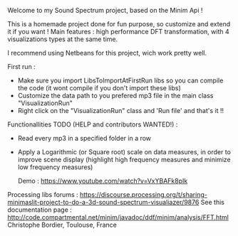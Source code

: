 Welcome to my Sound Spectrum project, based on the Minim Api !

This is a homemade project done for fun purpose, so customize and extend it if you want ! 
Main features : high performance DFT transformation, with 4 visualizations types at the same time.

I recommend using Netbeans for this project, wich work pretty well.

First run :
- Make sure you import LibsToImportAtFirstRun libs so you can compile the code (it wont compile if you don't import these libs)
- Customize the data path to you prefered mp3 file in the main class "VisualizationRun"
- Right click on the "VisualizationRun" class and 'Run file' and that's it !!
   
Functionallities TODO (HELP and contributors WANTED!) : 
- Read every mp3 in a specified folder in a row
- Apply a Logarithmic (or Square root) scale on data measures, in order to improve scene display (highlight high frequency measures and minimize low frequency measures)
   
   Demo : https://www.youtube.com/watch?v=VxYBAFk8pIk
   
Processing libs forums : https://discourse.processing.org/t/sharing-minimaslit-project-to-do-a-3d-sound-spectrum-visualiazer/9876
See this documentation page : http://code.compartmental.net/minim/javadoc/ddf/minim/analysis/FFT.html
Christophe Bordier, Toulouse,  France
